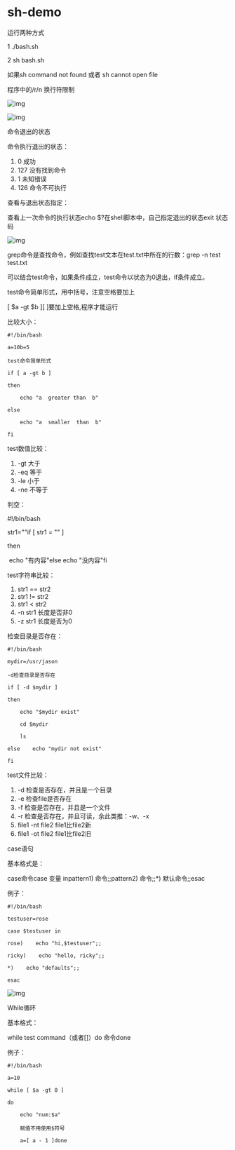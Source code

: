 # sh-demo

运行两种方式

1  ./bash.sh

2  sh bash.sh

如果sh command not found 或者 sh cannot open file

程序中的/r/n 换行符限制

![img](C:/Users/willkernel/AppData/Local/YNote/data/qq88314E19A907A3B08064F62DDDFB9EC5/4de3f3defc404208a135a6ea1554eace/clipboard.png)

![img](C:/Users/willkernel/AppData/Local/YNote/data/qq88314E19A907A3B08064F62DDDFB9EC5/112b6948cbaa44d4aee583f42950309f/clipboard.png)

命令退出的状态

命令执行退出的状态：

1. 0 成功
2. 127 没有找到命令
3. 1 未知错误
4. 126 命令不可执行

查看与退出状态指定：

查看上一次命令的执行状态echo $?在shell脚本中，自己指定退出的状态exit 状态码

![img](C:/Users/willkernel/AppData/Local/YNote/data/qq88314E19A907A3B08064F62DDDFB9EC5/35249a0161f74c1c8094640845c44db4/clipboard.png)

grep命令是查找命令，例如查找test文本在test.txt中所在的行数：grep -n test test.txt

可以结合test命令，如果条件成立，test命令以状态为0退出，if条件成立。

test命令简单形式，用中括号，注意空格要加上

[ $a -gt $b ][ ]要加上空格,程序才能运行

比较大小：

```
#!/bin/bash

a=10b=5

test命令简单形式

if [ a -gt b ]

then    

	echo "a  greater than  b"

else    

	echo "a  smaller  than  b"

fi
```

test数值比较：

1. -gt 大于
2. -eq 等于
3. -le 小于
4. -ne 不等于

判空：

\#!/bin/bash

str1=""if [ str1 = "" ]                                                           

then    

​	echo "有内容"else    echo "没内容"fi

test字符串比较：

1. str1 == str2
2. str1 != str2
3. str1 < str2
4. -n str1 长度是否非0
5. -z str1 长度是否为0

检查目录是否存在：

```
#!/bin/bash

mydir=/usr/jason

-d检查目录是否存在

if [ -d $mydir ]

then    

	echo "$mydir exist"    

	cd $mydir    

	ls

else    echo "mydir not exist"

fi
```

test文件比较：

1. -d 检查是否存在，并且是一个目录
2. -e 检查file是否存在
3. -f 检查是否存在，并且是一个文件
4. -r 检查是否存在，并且可读，余此类推：-w、-x
5. file1 -nt file2 file1比file2新
6. file1 -ot file2 file1比file2旧

case语句

基本格式是：

case命令case 变量 inpattern1) 命令;;pattern2) 命令;;*) 默认命令;;esac

例子：

```
#!/bin/bash

testuser=rose

case $testuser in

rose)    echo "hi,$testuser";;

ricky)    echo "hello, ricky";;

*)    echo "defaults";;

esac
```

![img](C:/Users/willkernel/AppData/Local/YNote/data/qq88314E19A907A3B08064F62DDDFB9EC5/96c12f9b8bc54d6086a0647039020cb6/clipboard.png)

While循环

基本格式：

while test command（或者[]）do    命令done

例子：

```
#!/bin/bash

a=10

while [ $a -gt 0 ]

do    

	echo "num:$a"    

	赋值不用使用$符号    

	a=[ a - 1 ]done
```

